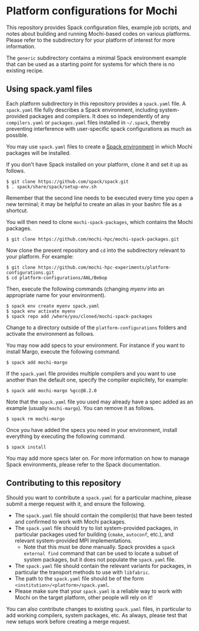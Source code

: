 Platform configurations for Mochi
=================================

This repository provides Spack configuration files, example job scripts, and
notes about building and running Mochi-based codes on various platforms.
Please refer to the subdirectory for your platform of interest for more
information.

The `generic` subdirectory contains a minimal Spack environment example that
can be used as a starting point for systems for which there is no existing
recipe.

Using spack.yaml files
----------------------

Each platform subdirectory in this repository provides a `spack.yaml` file.
A `spack.yaml` file fully describes a Spack environment, including
system-provided packages and compilers. It does so independently of any
`compilers.yaml` or `packages.yaml` files installed in `~/.spack`, thereby
preventing interference with user-specific spack configurations as much as
possible.

You may use `spack.yaml` files to create a
[Spack environment](https://spack.readthedocs.io/en/latest/environments.html)
in which Mochi packages will be installed.

If you don't have Spack installed on your platform, clone it and set it up
as follows.

```
$ git clone https://github.com/spack/spack.git
$ . spack/share/spack/setup-env.sh
```

Remember that the second line needs to be executed every time you open a new
terminal; it may be helpful to create an alias in your bashrc file as a
shortcut.

You will then need to clone `mochi-spack-packages`, which contains the Mochi packages.

```
$ git clone https://github.com/mochi-hpc/mochi-spack-packages.git
```

Now clone the present repository and `cd` into the subdirectory relevant
to your platform. For example:

```
$ git clone https://github.com/mochi-hpc-experiments/platform-configurations.git
$ cd platform-configurations/ANL/Bebop
```

Then, execute the following commands
(changing _myenv_ into an appropriate name for your environment).

```
$ spack env create myenv spack.yaml
$ spack env activate myenv
$ spack repo add /where/you/cloned/mochi-spack-packages
```

Change to a directory outside of the `platform-configurations` folders
and activate the environment as follows.

You may now add specs to your environment. For instance if you want
to install Margo, execute the following command.

```
$ spack add mochi-margo
```

If the `spack.yaml` file provides multiple compilers and you want
to use another than the default one, specify the compiler explicitely,
for example:

```
$ spack add mochi-margo %gcc@8.2.0
```

Note that the `spack.yaml` file you used may already have a spec
added as an example (usually `mochi-margo`). You can remove it as
follows.

```
$ spack rm mochi-margo
```

Once you have added the specs you need in your environment, install
everything by executing the following command.

```
$ spack install
```

You may add more specs later on. For more information on how to manage
Spack environments, please refer to the Spack documentation.


Contributing to this repository
-------------------------------

Should you want to contribute a `spack.yaml` for a particular machine,
please submit a merge request with it, and ensure the following.

*  The `spack.yaml` file should contain the compiler(s) that have been tested
   and confirmed to work with Mochi packages.
*  The `spack.yaml` file should try to list system-provided packages,
   in particular packages used for building (`cmake`, `autoconf`, etc.),
   and relevant system-provided MPI implementations.
   - Note that this must be done manually.  Spack provides a `spack external
     find` command that can be used to locate a subset of system packages,
     but it does not populate the `spack.yaml` file.
*  The `spack.yaml` file should contain the relevant variants for packages,
   in particular the transport methods to use with `libfabric`.
*  The path to the `spack.yaml` file should be of the form
   `<institution>/<platform>/spack.yaml`.
*  Please make sure that your `spack.yaml` is a reliable way to work with
   Mochi on the target platform, other people will rely on it!

You can also contribute changes to existing `spack.yaml` files, in particular
to add working compilers, system packages, etc. As always, please test that
new setups work before creating a merge request.
